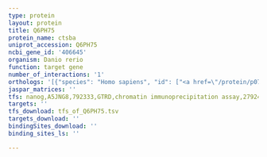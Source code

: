 ```yaml
---
type: protein
layout: protein
title: Q6PH75
protein_name: ctsba
uniprot_accession: Q6PH75
ncbi_gene_id: '406645'
organism: Danio rerio
function: target gene
number_of_interactions: '1'
orthologs: '[{"species": "Homo sapiens", "id": ["<a href=\"/protein/p07858\">P07858</a>"]}, {"species": "Mus musculus", "id": ["<a href=\"/protein/p10605\">P10605</a>"]}, {"species": "Rattus norvegicus", "id": ["<a href=\"/protein/q6in22\">Q6IN22</a>"]}, {"species": "Drosophila melanogaster", "id": ["<a href=\"/protein/q9vy87\">Q9VY87</a>"]}, {"species": "Caenorhabditis elegans", "id": ["<a href=\"/protein/q20950\">Q20950</a>", "<a href=\"/protein/p43507\">P43507</a>", "<a href=\"/protein/o16288\">O16288</a>", "<a href=\"/protein/p25807\">P25807</a>", "<a href=\"/protein/p43508\">P43508</a>", "<a href=\"/protein/p43509\">P43509</a>"]}]'
jaspar_matrices: ''
tfs: nanog,A5JNG8,792333,GTRD,chromatin immunoprecipitation assay,27924024%5Buid%5D,No
targets: ''
tfs_download: tfs_of_Q6PH75.tsv
targets_download: ''
bindingSites_download: ''
binding_sites_ls: ''

---
```

